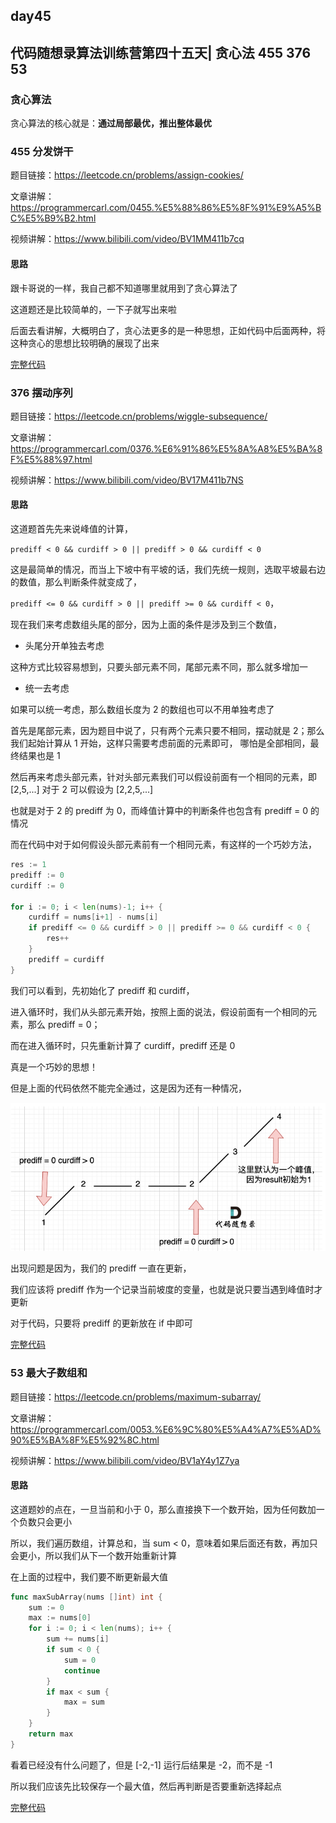 ## day45

## 代码随想录算法训练营第四十五天| 贪心法 455 376 53

### 贪心算法

贪心算法的核心就是：**通过局部最优，推出整体最优**

### 455 分发饼干

题目链接：https://leetcode.cn/problems/assign-cookies/

文章讲解：https://programmercarl.com/0455.%E5%88%86%E5%8F%91%E9%A5%BC%E5%B9%B2.html

视频讲解：https://www.bilibili.com/video/BV1MM411b7cq

#### 思路
跟卡哥说的一样，我自己都不知道哪里就用到了贪心算法了

这道题还是比较简单的，一下子就写出来啦

后面去看讲解，大概明白了，贪心法更多的是一种思想，正如代码中后面两种，将这种贪心的思想比较明确的展现了出来

[完整代码](https://github.com/hd2yao/leetcode/tree/master/training/day45/0455_assign_cookies.go)

### 376 摆动序列

题目链接：https://leetcode.cn/problems/wiggle-subsequence/

文章讲解：https://programmercarl.com/0376.%E6%91%86%E5%8A%A8%E5%BA%8F%E5%88%97.html

视频讲解：https://www.bilibili.com/video/BV17M411b7NS

#### 思路
这道题首先先来说峰值的计算，

`prediff < 0 && curdiff > 0 || prediff > 0 && curdiff < 0` 

这是最简单的情况，而当上下坡中有平坡的话，我们先统一规则，选取平坡最右边的数值，那么判断条件就变成了，

`prediff <= 0 && curdiff > 0 || prediff >= 0 && curdiff < 0`，

现在我们来考虑数组头尾的部分，因为上面的条件是涉及到三个数值，

- 头尾分开单独去考虑

这种方式比较容易想到，只要头部元素不同，尾部元素不同，那么就多增加一

- 统一去考虑

如果可以统一考虑，那么数组长度为 2 的数组也可以不用单独考虑了

首先是尾部元素，因为题目中说了，只有两个元素只要不相同，摆动就是 2；那么我们起始计算从 1 开始，这样只需要考虑前面的元素即可，
哪怕是全部相同，最终结果也是 1

然后再来考虑头部元素，针对头部元素我们可以假设前面有一个相同的元素，即 [2,5,...] 对于 2 可以假设为 [2,2,5,...] 

也就是对于 2 的 prediff 为 0，而峰值计算中的判断条件也包含有 prediff = 0 的情况

而在代码中对于如何假设头部元素前有一个相同元素，有这样的一个巧妙方法，
```go
res := 1
prediff := 0
curdiff := 0

for i := 0; i < len(nums)-1; i++ {
    curdiff = nums[i+1] - nums[i]
    if prediff <= 0 && curdiff > 0 || prediff >= 0 && curdiff < 0 {
        res++
    }
    prediff = curdiff
}
```
我们可以看到，先初始化了 prediff 和 curdiff，

进入循环时，我们从头部元素开始，按照上面的说法，假设前面有一个相同的元素，那么 prediff = 0；

而在进入循环时，只先重新计算了 curdiff，prediff 还是 0

真是一个巧妙的思想！

但是上面的代码依然不能完全通过，这是因为还有一种情况，

![单调坡度有平坡](day45-1.png)

出现问题是因为，我们的 prediff 一直在更新，

我们应该将 prediff 作为一个记录当前坡度的变量，也就是说只要当遇到峰值时才更新

对于代码，只要将 prediff 的更新放在 if 中即可

[完整代码](https://github.com/hd2yao/leetcode/tree/master/training/day45/0376_wiqqle_subsequence.go)

### 53 最大子数组和

题目链接：https://leetcode.cn/problems/maximum-subarray/

文章讲解：https://programmercarl.com/0053.%E6%9C%80%E5%A4%A7%E5%AD%90%E5%BA%8F%E5%92%8C.html

视频讲解：https://www.bilibili.com/video/BV1aY4y1Z7ya

#### 思路
这道题妙的点在，一旦当前和小于 0，那么直接换下一个数开始，因为任何数加一个负数只会更小

所以，我们遍历数组，计算总和，当 sum < 0，意味着如果后面还有数，再加只会更小，所以我们从下一个数开始重新计算

在上面的过程中，我们要不断更新最大值

```go
func maxSubArray(nums []int) int {
	sum := 0
	max := nums[0]
	for i := 0; i < len(nums); i++ {
		sum += nums[i]
		if sum < 0 {
			sum = 0
			continue
		}
        if max < sum {
            max = sum
        }
	}
	return max
}
```

看着已经没有什么问题了，但是 [-2,-1] 运行后结果是 -2，而不是 -1

所以我们应该先比较保存一个最大值，然后再判断是否要重新选择起点

[完整代码](https://github.com/hd2yao/leetcode/tree/master/training/day45/0053_maximum_subarray.go)
